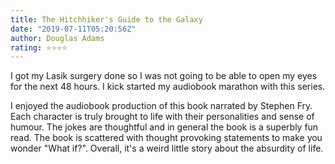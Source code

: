 ```yaml
---
title: The Hitchhiker's Guide to the Galaxy
date: "2019-07-11T05:20:56Z"
author: Douglas Adams
rating: ⭐⭐⭐⭐
---
```


<style>

</style>

I got my Lasik surgery done so I was not going to be able to open my eyes for the next 48 hours. I kick started my audiobook marathon with this series.

I enjoyed the audiobook production of this book narrated by Stephen Fry. Each character is truly brought to life with their personalities and sense of humour. The jokes are thoughtful and in general the book is a superbly fun read. The book is scattered with thought provoking statements to make you wonder "What if?". Overall, it's a weird little story about the absurdity of life.